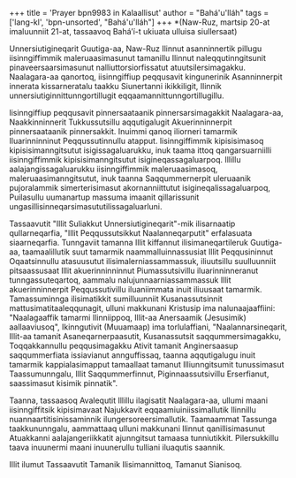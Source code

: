 +++
title = 'Prayer bpn9983 in Kalaallisut'
author = "Bahá'u'lláh"
tags = ['lang-kl', 'bpn-unsorted', "Bahá'u'lláh"]
+++
*(Naw-Ruz, martsip 20-at imaluunniit 21-at, tassaavoq Bahá’í-t ukiuata ulluisa siullersaat)

Unnersiutigineqarit Guutiga-aa, Naw-Ruz Ilinnut asanninnertik pillugu iisinngiffimmik maleruaasimasunut tamanillu Ilinnut naleqqutinngitsunit pinaveersaarsimasunut nalliuttorsiorfissatut atuutsilersimagakku. Naalagara-aa qanortoq, iisinngiffiup peqqusavit kingunerinik Asanninnerpit innerata kissarneratalu taakku Siunertanni ikikkiligit, Ilinnik unnersiutiginnittunngortillugit eqqaamannittunngortillugillu. 

lisinngiffiup peqqusavit pinnersaataanik pinnersarsimagakkit Naalagara-aa, Naakkinninnerit Tukkussutsillu aqqutigalugit Akuerinninnerpit pinnersaataanik pinnersakkit. Inuimmi qanoq iliorneri tamarmik Iluarinninninut Peqqussutinnullu atapput. lisinngiffimmik kipisisimasoq kipisisimanngitsutut isigissagaluarukku, inuk taama ittoq qangarsuarniilli iisinngiffimmik kipisisimanngitsutut isigineqassagaluarpoq. Illillu aalajangissagaluarukku iisinngiffimmik maleruaasimasoq, maleruaasimanngitsutut, inuk taanna Saqqummernerpit uleruaanik pujoralammik simerterisimasut akornanniittutut isigineqalissagaluarpoq, Puilasullu uumanartup massuma imaanit qillarissunit ungasillisinneqarsimasututilissagaluarluni.

Tassaavutit "Illit Suliakkut Unnersiutigineqarit"-mik ilisarnaatip qullarneqarfia, "Illit Peqqussutsikkut Naalanneqarputit" erfalasuata siaarneqarfia. Tunngaviit tamanna Illit kiffannut ilisimaneqartileruk Guutiga-aa, taamaalillutik suut tamarmik naammalluinnassusiat Illit Peqqusininnut Oqaatsinnullu atasuusutut ilisimalerniassammassuk, iliuutsillu suulluunniit pitsaassusaat Illit akuerinninninnut Piumassutsivillu iluarinninneranut tunngassuteqartoq, aammalu nalujunnaarniassammassuk Illit akuerinninnerpit Peqqussutivillu iluaniimmata inuit iliuusaat tamarmik. Tamassuminnga ilisimatikkit sumilluunniit Kusanassutsinnit mattusimatitaaleqqunagit, ulluni makkunani Kristusip ima nalunaajaaffiini: "Naalagaaffik tamarmi Ilinniippoq, Illit-aa Anersaamik (Jesusimik) aallaaviusoq", Ikinngutivit (Muuamaap) ima torlulaffiani, "Naalannarsineqarit, Illit-aa tamanit Asaneqarnerpaasutit, Kusanassutsit saqqummersimagakku, Toqqakkannullu peqqusimagakku Ativit tamanit Anginersaasup saqqummerfiata issiavianut annguffissaq, taanna aqqutigalugu inuit tamarmik kappialasimapput tamaallaat tamanut Illiunngitsumit tunussimasut Taassumunngalu, Illit Saqqummerfinnut, Piginnaassutsivillu Erserfianut, saassimasut kisimik pinnatik".

Taanna, tassaasoq Avalequtit Illillu ilagisatit Naalagara-aa, ullumi maani iisinngiffitsik kipisimavaat Najukkavit eqqaamiuiniissimallutik Ilinnillu nuannaartitisinissaminnik ilungersoreersimallutik. Taamaammat Tassunga taakkununngalu, aammattaaq ulluni makkunani Ilinnut qanillisimasunut Atuakkanni aalajangeriikkatit ajunngitsut tamaasa tunniutikkit. Pilersukkillu taava inuunermi maani inuunerullu tulliani iluaqutis saannik.

Illit ilumut Tassaavutit Tamanik Ilisimannittoq, Tamanut Sianisoq.
